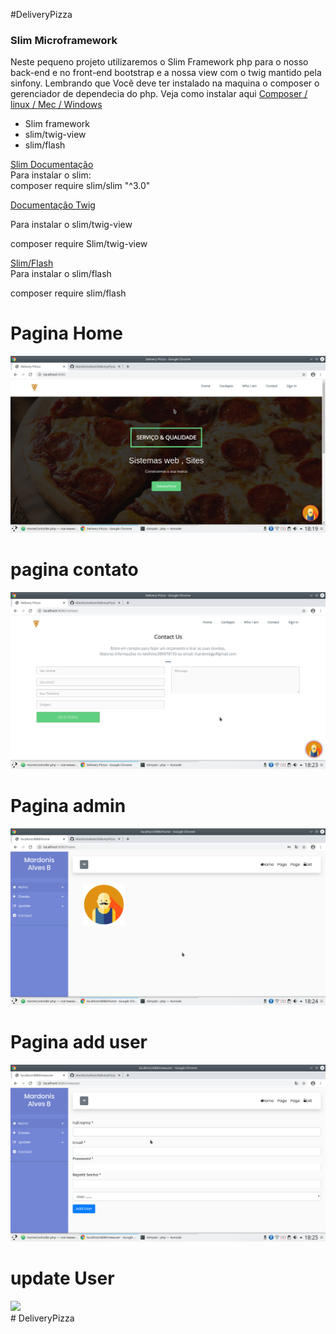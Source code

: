 #DeliveryPizza
<h3>Slim Microframework</h3>
<p>
    Neste pequeno projeto utilizaremos o Slim Framework php para o nosso back-end
    e no front-end bootstrap e a nossa view com o twig mantido pela sinfony. Lembrando que
    Vocẽ deve ter instalado na maquina o composer o gerenciador de dependecia do php.
    Veja como instalar aqui <a href="https://getcomposer.org/doc/00-intro.md#installation-linux-unix-macos">Composer / linux / Mec / Windows</a>
</p>
<ul>
    <li>Slim framework</li>
    <li>slim/twig-view</li>
    <li> slim/flash </li>

</ul>

<div>
<p>
<a href="http://www.slimframework.com/docs/v3/tutorial/first-app.html">Slim Documentação</a><br>
Para instalar o slim:<br>
composer require slim/slim "^3.0"
</p>

</p>


<p><a href="https://twig.symfony.com/doc/2.x/">Documentação Twig</a>

Para instalar o slim/twig-view
<br>

composer require Slim/twig-view

</p>

<p>
<a href="http://www.slimframework.com/docs/v3/features/flash.html">Slim/Flash</a><br>
Para instalar o slim/flash

composer require slim/flash


</p>

<div>

<h1>Pagina Home</h1>
<img src="public/img/pastasistemaimg/home.png">
<h1>pagina contato</h1>
<img src="public/img/pastasistemaimg/contato.png">
<h1>Pagina admin</h1>
<img src="public/img/pastasistemaimg/admin.png">
<h1>Pagina add user</h1>
<img src="public/img/pastasistemaimg/user.png">
<h1>update User</h1>
<img src="public/img/pastasistemaimg/udateuser.png">
<div>
</div># DeliveryPizza
